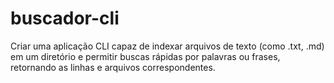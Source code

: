 # buscador-cli
Criar uma aplicação CLI capaz de indexar arquivos de texto (como .txt, .md) em um diretório e permitir buscas rápidas por palavras ou frases, retornando as linhas e arquivos correspondentes.
